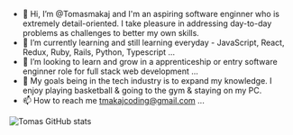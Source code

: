 - 👋 Hi, I’m @Tomasmakaj and I'm an aspiring software enginner who is extremely detail-oriented. I take pleasure in addressing day-to-day problems as challenges to better my own skills.
- 🌱 I’m currently learning and still learning everyday - JavaScript, React, Redux, Ruby, Rails, Python, Typescript ...
- 💞️ I’m looking to learn and grow in a apprenticeship or entry software enginner role for full stack web development ...
- 🏀 My goals being in the tech industry is to expand my knowledge. I enjoy playing basketball & going to the gym & staying on my PC.
- 📫 How to reach me tmakajcoding@gmail.com ...





![Tomas GitHub stats](https://github-readme-stats.vercel.app/api?username=Tomasmakaj&show_icons=true&theme=transparent)
